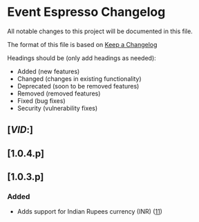 # Event Espresso Changelog

All notable changes to this project will be documented in this file.

The format of this file is based on [Keep a Changelog](http://keepachangelog.com/en/1.0.0/)

Headings should be (only add headings as needed):

- Added (new features)
- Changed (changes in existing functionality)
- Deprecated (soon to be removed features)
- Removed (removed features)
- Fixed (bug fixes)
- Security (vulnerability fixes)

## [$VID:$]

## [1.0.4.p]

## [1.0.3.p]

### Added
-  Adds support for Indian Rupees currency (INR) ([11](https://github.com/eventespresso/eea-paypal-smart-buttons/pull/11)) 
